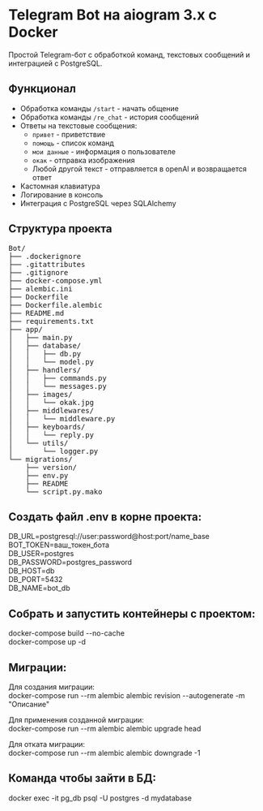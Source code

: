 # Telegram Bot на aiogram 3.x с Docker

Простой Telegram-бот с обработкой команд, текстовых сообщений и интеграцией с PostgreSQL.

## Функционал
- Обработка команды `/start` - начать общение
- Обработка команды `/re_chat` - история сообщений
- Ответы на текстовые сообщения:
  - `привет` - приветствие
  - `помощь` - список команд
  - `мои данные` - информация о пользователе
  - `окак` - отправка изображения
  - Любой другой текст - отправляется в openAI и возвращается ответ
- Кастомная клавиатура
- Логирование в консоль
- Интеграция с PostgreSQL через SQLAlchemy

## Структура проекта

<pre>
Bot/
├── .dockerignore
├── .gitattributes
├── .gitignore
├── docker-compose.yml
├── alembic.ini
├── Dockerfile
├── Dockerfile.alembic
├── README.md
├── requirements.txt
├── app/
│   ├── main.py
│   ├── database/
│   │   ├── db.py
│   │   └── model.py
│   ├── handlers/
│   │   ├── commands.py
│   │   └── messages.py
│   ├── images/
│   │   └── okak.jpg
│   ├── middlewares/
│   │   └── middleware.py
│   ├── keyboards/
│   │   └── reply.py
│   └── utils/
│       └── logger.py
└── migrations/
    ├── version/
    ├── env.py
    ├── README
    └── script.py.mako
</pre>

## Создать файл .env в корне проекта:

DB_URL=postgresql://user:password@host:port/name_base
BOT_TOKEN=ваш_токен_бота  
DB_USER=postgres  
DB_PASSWORD=postgres_password  
DB_HOST=db  
DB_PORT=5432  
DB_NAME=bot_db  

## Собрать и запустить контейнеры с проектом:

docker-compose build --no-cache  
docker-compose up -d

## Миграции:

Для создания миграции:  
docker-compose run --rm alembic alembic revision --autogenerate -m "Описание"

Для применения созданной миграции:  
docker-compose run --rm alembic alembic upgrade head

Для отката миграции:  
docker-compose run --rm alembic alembic downgrade -1

## Команда чтобы зайти в БД:
docker exec -it pg_db psql -U postgres -d mydatabase